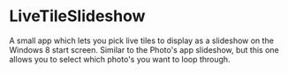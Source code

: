 LiveTileSlideshow
=================

A small app which lets you pick live tiles to display as a slideshow on the Windows 8 start screen. Similar to the Photo's app slideshow, but this one allows you to select which photo's you want to loop through.
